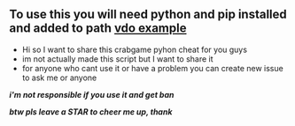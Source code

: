 ## To use this you will need python and pip installed and added to path [vdo example](https://www.youtube.com/watch?v=UTUlp6L2zkw)


* Hi so I want to share this crabgame pyhon cheat for you guys 
* im not actually made this script but I want to share it
* for anyone who cant use it or have a problem you can create new issue to ask me or anyone
 
 ***i'm not responsible if you use it and get ban***
 
 
 ***btw pls leave a STAR to cheer me up, thank***

